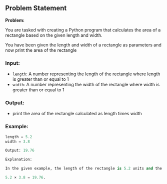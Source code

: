 ## Problem Statement

**Problem:**

You are tasked with creating a Python program that calculates the area of a rectangle based on the given length and width.

You have been given the length and width of a rectangle as parameters and now print the area of the rectangle

### Input:

- `length`: A number representing the length of the rectangle where length is greater than or equal to 1
- `width`: A number representing the width of the rectangle where width is greater than or equal to 1

### Output:

- print the area of the rectangle calculated as length times width

### Example:

```python
length = 5.2
width = 3.8

Output: 19.76

Explanation:

In the given example, the length of the rectangle is 5.2 units and the width is 3.8 units. The area of the rectangle is calculated as 

5.2 × 3.8 = 19.76.
